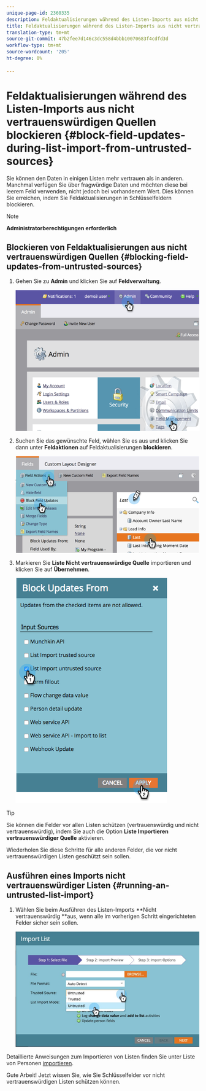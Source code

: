 ```yaml
---
unique-page-id: 2360335
description: Feldaktualisierungen während des Listen-Imports aus nicht vertrauenswürdigen Quellen - Marketing to Docs - Produktdokumentation blockieren
title: Feldaktualisierungen während des Listen-Imports aus nicht vertrauenswürdigen Quellen blockieren
translation-type: tm+mt
source-git-commit: 47b2fee7d146c3dc558d4bbb10070683f4cdfd3d
workflow-type: tm+mt
source-wordcount: '205'
ht-degree: 0%

---
```



# Feldaktualisierungen während des Listen-Imports aus nicht vertrauenswürdigen Quellen blockieren {#block-field-updates-during-list-import-from-untrusted-sources}

Sie können den Daten in einigen Listen mehr vertrauen als in anderen. Manchmal verfügen Sie über fragwürdige Daten und möchten diese bei leerem Feld verwenden, nicht jedoch bei vorhandenem Wert. Dies können Sie erreichen, indem Sie Feldaktualisierungen in Schlüsselfeldern blockieren.

>[!NOTE]
>
>**Administratorberechtigungen erforderlich**

## Blockieren von Feldaktualisierungen aus nicht vertrauenswürdigen Quellen {#blocking-field-updates-from-untrusted-sources}

1. Gehen Sie zu **Admin** und klicken Sie auf **Feldverwaltung**.

   ![](assets/image2014-9-19-9-3a38-3a38.png)

1. Suchen Sie das gewünschte Feld, wählen Sie es aus und klicken Sie dann unter **Feldaktionen** auf Feldaktualisierungen **blockieren**.

   ![](assets/image2014-9-19-9-3a39-3a40.png)

1. Markieren Sie **Liste Nicht vertrauenswürdige Quelle** importieren und klicken Sie auf **Übernehmen**.

   ![](assets/blockupdates.png)

>[!TIP]
>
>Sie können die Felder vor allen Listen schützen (vertrauenswürdig und nicht vertrauenswürdig), indem Sie auch die Option **Liste Importieren vertrauenswürdiger Quelle** aktivieren.

Wiederholen Sie diese Schritte für alle anderen Felder, die vor nicht vertrauenswürdigen Listen geschützt sein sollen.

## Ausführen eines Imports nicht vertrauenswürdiger Listen {#running-an-untrusted-list-import}

1. Wählen Sie beim Ausführen des Listen-Imports **Nicht vertrauenswürdig **aus, wenn alle im vorherigen Schritt eingerichteten Felder sicher sein sollen.

   ![](assets/importpersondetails.jpg)

Detaillierte Anweisungen zum Importieren von Listen finden Sie unter Liste von Personen [importieren](../../../getting-started/quick-wins/import-a-list-of-people.md).

Gute Arbeit! Jetzt wissen Sie, wie Sie Schlüsselfelder vor nicht vertrauenswürdigen Listen schützen können.
